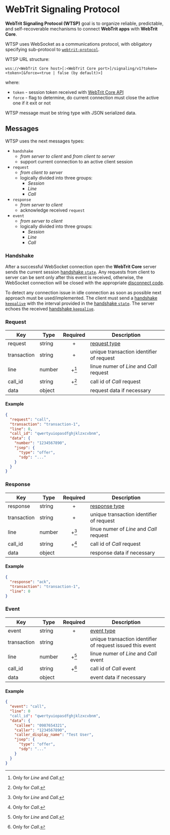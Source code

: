 # WebTrit Signaling Protocol

**WebTrit Signaling Protocol (WTSP)** goal is to organize reliable, predictable, and self-recoverable mechanisms to connect **WebTrit apps** with **WebTrit Core**.

WTSP uses WebSocket as a communications protocol, with obligatory specifying sub-protocol to [`webtrit-protocol`](websocket_subprotocol.md).

WTSP URL structure:
```
wss://<WebTrit Core host>[:<WebTrit Core port>]/signaling/v1?token=<token>[&force=<true | false (by default)>]
```
where:
- `token` - session token received with [WebTrit Core API](../api/index.md#core)
- `force` - flag to determine, do current connection must close the active one if it exit or not

WTSP message must be string type with JSON serialized data.

## Messages

WTSP uses the next messages types:
- `handshake`
  - *from server to client* and *from client to server*
  - support current connection to an active client session
- `request`
  - *from client to server*
  - logically divided into three groups:
    - _Session_
    - _Line_
    - _Call_
- `response`
  - *from server to client*
  - acknowledge received `request`
- `event`
  - *from server to client*
  - logically divided into three groups:
    - _Session_
    - _Line_
    - _Call_

### Handshake

After a successful WebSocket connection open the **WebTrit Core** server sends the current session [handshake `state`](handshake/state.md). Any requests from client to server can be sent only after this event is received, otherwise, the WebSocket connection will be closed with the appropriate [disconnect code](disconnect_codes.md).

To detect any connection issue in idle connection as soon as possible next approach must be used/implemented. The client must send a [handshake `keepalive`](handshake/keepalive.md) with the interval provided in the [handshake `state`](handshake/state.md). The server echoes the received [handshake `keepalive`](handshake/keepalive.md).

### Request

| Key | Type | Required | Description |
| --- | --- | :---: | --- |
| request | string | + | [request type](requests/index.md) |
| transaction | string | + | unique transaction identifier of request |
| line | number | +[^1] | linue numer of _Line_ and _Call_ request |
| call_id | string | +[^2] | call id of _Call_ request |
| data | object | | request data if necessary |

#### Example

```json
{
  "request": "call",
  "transaction": "transaction-1",
  "line": 0,
  "call_id": "qwertyuiopasdfghjklzxcvbnm",
  "data": {
    "number": "1234567890",
    "jsep": {
      "type": "offer",
      "sdp": "..."
    }
  }
}
```

### Response

| Key | Type | Required | Description |
| --- | --- | :---: | --- |
| response | string | + | [response type](responses/index.md) |
| transaction | string | + | unique transaction identifier of request |
| line | number | +[^1] | linue numer of _Line_ and _Call_ request |
| call_id | string | +[^2] | call id of _Call_ request |
| data | object | | response data if necessary |

#### Example

```json
{
  "response": "ack",
  "transaction": "transaction-1",
  "line": 0
}
```

### Event

| Key | Type | Required | Description |
| --- | --- | :---: | --- |
| event | string | + | [event type](events/index.md) |
| transaction | string | | unique transaction identifier of request issued this event |
| line | number | +[^1] | linue numer of _Line_ and _Call_ event |
| call_id | string | +[^2] | call id of _Call_ event |
| data | object | | event data if necessary |

#### Example

```json
{
  "event": "call",
  "line": 0
  "call_id": "qwertyuiopasdfghjklzxcvbnm",
  "data": {
    "callee": "0987654321",
    "caller": "1234567890",
    "caller_display_name": "Test User",
    "jsep": {
      "type": "offer",
      "sdp": "..."
    }
  }
}
```

[^1]: Only for _Line_ and _Call_.
[^2]: Only for _Call_.
